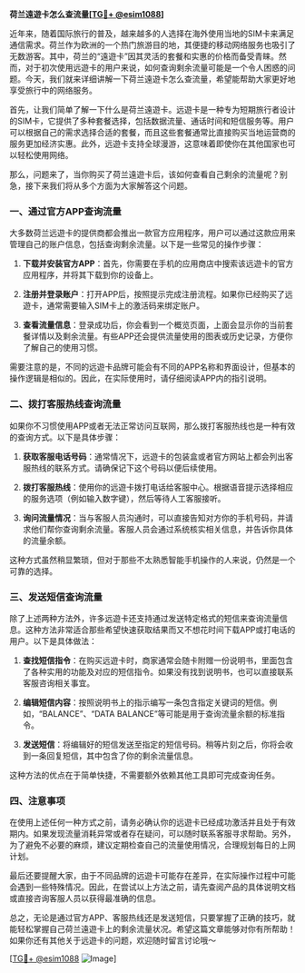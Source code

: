 **荷兰遠遊卡怎么查流量[[TG💪+ @esim1088](https://t.me/s/esim1088)]**

近年来，随着国际旅行的普及，越来越多的人选择在海外使用当地的SIM卡来满足通信需求。荷兰作为欧洲的一个热门旅游目的地，其便捷的移动网络服务也吸引了无数游客。其中，荷兰的“遠遊卡”因其灵活的套餐和实惠的价格而备受青睐。然而，对于初次使用远遊卡的用户来说，如何查询剩余流量可能是一个令人困惑的问题。今天，我们就来详细讲解一下荷兰遠遊卡怎么查流量，希望能帮助大家更好地享受旅行中的网络服务。

首先，让我们简单了解一下什么是荷兰遠遊卡。远遊卡是一种专为短期旅行者设计的SIM卡，它提供了多种套餐选择，包括数据流量、通话时间和短信服务等。用户可以根据自己的需求选择合适的套餐，而且这些套餐通常比直接购买当地运营商的服务更加经济实惠。此外，远遊卡支持全球漫游，这意味着即使你在其他国家也可以轻松使用网络。

那么，问题来了，当你购买了荷兰遠遊卡后，该如何查看自己剩余的流量呢？别急，接下来我们将从多个方面为大家解答这个问题。

### 一、通过官方APP查询流量

大多数荷兰远遊卡的提供商都会推出一款官方应用程序，用户可以通过这款应用来管理自己的账户信息，包括查询剩余流量。以下是一些常见的操作步骤：

1. **下载并安装官方APP**：首先，你需要在手机的应用商店中搜索该远遊卡的官方应用程序，并将其下载到你的设备上。
   
2. **注册并登录账户**：打开APP后，按照提示完成注册流程。如果你已经购买了远遊卡，通常需要输入SIM卡上的激活码来绑定账户。

3. **查看流量信息**：登录成功后，你会看到一个概览页面，上面会显示你的当前套餐详情以及剩余流量。有些APP还会提供流量使用的图表或历史记录，方便你了解自己的使用习惯。

需要注意的是，不同的远遊卡品牌可能会有不同的APP名称和界面设计，但基本的操作逻辑是相似的。因此，在实际使用时，请仔细阅读APP内的指引说明。

### 二、拨打客服热线查询流量

如果你不习惯使用APP或者无法正常访问互联网，那么拨打客服热线也是一种有效的查询方式。以下是具体步骤：

1. **获取客服电话号码**：通常情况下，远遊卡的包装盒或者官方网站上都会列出客服热线的联系方式。请确保记下这个号码以便后续使用。

2. **拨打客服热线**：使用你的远遊卡拨打电话给客服中心。根据语音提示选择相应的服务选项（例如输入数字键），然后等待人工客服接听。

3. **询问流量情况**：当与客服人员沟通时，可以直接告知对方你的手机号码，并请求他们帮你查询剩余流量。客服人员会通过系统核实相关信息，并告诉你具体的流量余额。

这种方式虽然稍显繁琐，但对于那些不太熟悉智能手机操作的人来说，仍然是一个可靠的选择。

### 三、发送短信查询流量

除了上述两种方法外，许多远遊卡还支持通过发送特定格式的短信来查询流量信息。这种方法非常适合那些希望快速获取结果而又不想花时间下载APP或打电话的用户。以下是具体做法：

1. **查找短信指令**：在购买远遊卡时，商家通常会随卡附赠一份说明书，里面包含了各种实用的功能及对应的短信指令。如果没有找到说明书，也可以直接联系客服咨询相关事宜。

2. **编辑短信内容**：按照说明书上的指示编写一条包含指定关键词的短信。例如，“BALANCE”、“DATA BALANCE”等可能是用于查询流量余额的标准指令。

3. **发送短信**：将编辑好的短信发送至指定的短信号码。稍等片刻之后，你将会收到一条回复短信，其中包含了你的剩余流量信息。

这种方法的优点在于简单快捷，不需要额外依赖其他工具即可完成查询任务。

### 四、注意事项

在使用上述任何一种方式之前，请务必确认你的远遊卡已经成功激活并且处于有效期内。如果发现流量消耗异常或者存在疑问，可以随时联系客服寻求帮助。另外，为了避免不必要的麻烦，建议定期检查自己的流量使用情况，合理规划每日的上网计划。

最后还要提醒大家，由于不同品牌的远遊卡可能存在差异，在实际操作过程中可能会遇到一些特殊情况。因此，在尝试以上方法之前，请先查阅产品的具体说明文档或直接咨询客服人员以获得最准确的信息。

总之，无论是通过官方APP、客服热线还是发送短信，只要掌握了正确的技巧，就能轻松掌握自己荷兰遠遊卡上的剩余流量状况。希望这篇文章能够对你有所帮助！如果你还有其他关于远遊卡的问题，欢迎随时留言讨论哦～ 

[[TG💪+ @esim1088](https://t.me/s/esim1088) ![Image](https://i.postimg.cc/4NQfJmqS/Snipaste-2025-05-13-00-14-12.png)]